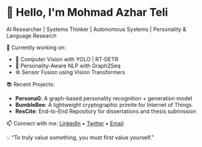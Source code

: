 # 👋 Hello, I'm Mohmad Azhar Teli

AI Researcher | Systems Thinker | Autonomous Systems | Personality & Language Research

🔬 Currently working on:
- 🤖 Computer Vision with YOLO | RT-DETR
- 🧠 Personality-Aware NLP with Graph2Seq
- ⚙️ Sensor Fusion using Vision Transformers

📚 Recent Projects:
- **PersonaG**: A graph-based personality recognition + generation model
- **BumbleBee**: A lightweight cryptographic primite for Internet of Things
- **ResCite**: End-to-End Repository for dissertations and thesis submission

📫 Connect with me: [LinkedIn](mohmadazhar286) • [Twitter](mohmadazhar286) • [Email](mohmadazhar286.gmail.com)

💡 “To truly value something, you must first value yourself.”
